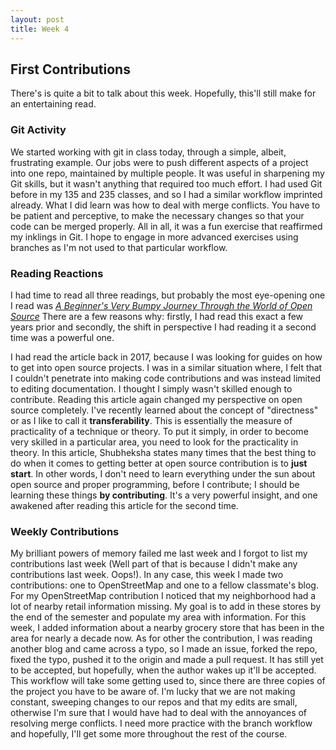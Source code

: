 ```yaml
---
layout: post
title: Week 4 
---
```


## First Contributions 

There's is quite a bit to talk about this week. Hopefully, this'll still make for an entertaining read. 

### Git Activity 

We started working with git in class today, through a simple, albeit, frustrating example. Our jobs were to push different aspects of a project into one repo, maintained by multiple people. It was useful in sharpening my Git skills, but it wasn't anything that required too much effort. I had used Git before in my 135 and 235 classes, and so I had a similar workflow imprinted already. What I did learn was how to deal with merge conflicts. You have to be patient and perceptive, to make the necessary changes so that your code can be merged properly. All in all, it was a fun exercise that reaffirmed my inklings in Git. I hope to engage in more advanced exercises using branches as I'm not used to that particular workflow. 


### Reading Reactions 

I had time to read all three readings, but probably the most eye-opening one I read was _[A Beginner's Very Bumpy Journey Through the World of Open Source](https://www.freecodecamp.org/news/a-beginners-very-bumpy-journey-through-the-world-of-open-source-4d108d540b39/)_ There are a few reasons why: firstly, I had read this exact a few years prior and secondly, the shift in perspective I had reading it a second time was a powerful one. 

I had read the article back in 2017, because I was looking for guides on how to get into open source projects. I was in a similar situation where, I felt that I couldn't penetrate into making code contributions and was instead limited to editing documentation. I thought I simply wasn't skilled enough to contribute. Reading this article again changed my perspective on open source completely. I've recently learned about the concept of "directness" or as I like to call it **transferability**. This is essentially the measure of practicality of a technique or theory. To put it simply, in order to become very skilled in a particular area, you need to look for the practicality in theory. In this article, Shubheksha states many times that the best thing to do when it comes to getting better at open source contribution is to **just start**. In other words, I don't need to learn everything under the sun about open source and proper programming, before I contribute; I should be learning these things **by contributing**. It's a very powerful insight, and one awakened after reading this article for the second time. 

### Weekly Contributions 

My brilliant powers of memory failed me last week and I forgot to list my contributions last week (Well part of that is because I didn't make any contributions last week. Oops!). In any case, this week I made two contributions: one to OpenStreetMap and one to a fellow classmate's blog. For my OpenStreetMap contribution I noticed that my neighborhood had a lot of nearby retail information missing. My goal is to add in these stores by the end of the semester and populate my area with information. For this week, I added information about a nearby grocery store that has been in the area for nearly a decade now. As for other the contribution, I was reading another blog and came across a typo, so I made an issue, forked the repo, fixed the typo, pushed it to the origin and made a pull request. It has still yet to be accepted, but hopefully, when the author wakes up it'll be accepted. This workflow will take some getting used to, since there are three copies of the project you have to be aware of. I'm lucky that we are not making constant, sweeping changes to our repos and that my edits are small, otherwise I'm sure that I would have had to deal with the annoyances of resolving merge conflicts. I need more practice with the branch workflow and hopefully, I'll get some more throughout the rest of the course.    

